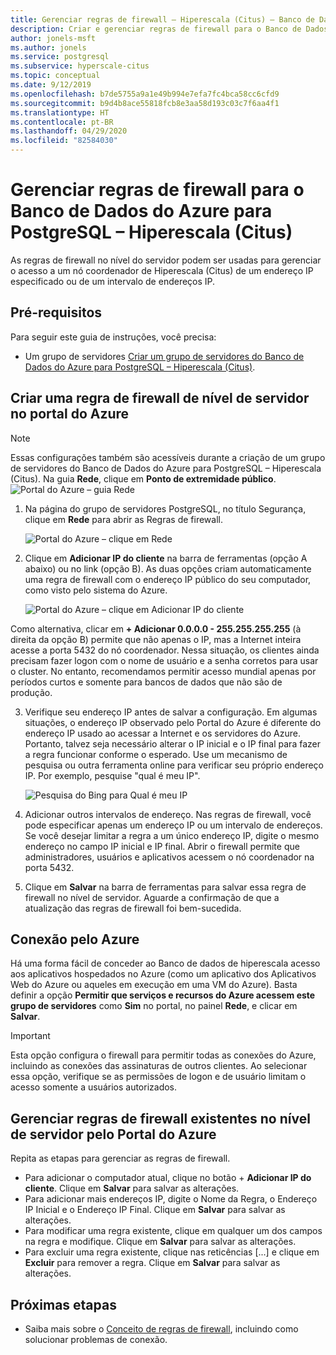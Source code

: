```yaml
---
title: Gerenciar regras de firewall – Hiperescala (Citus) – Banco de Dados do Azure para PostgreSQL
description: Criar e gerenciar regras de firewall para o Banco de Dados do Azure para PostgreSQL – Hiperescala (Citus) usando o portal do Azure
author: jonels-msft
ms.author: jonels
ms.service: postgresql
ms.subservice: hyperscale-citus
ms.topic: conceptual
ms.date: 9/12/2019
ms.openlocfilehash: b7de5755a9a1e49b994e7efa7fc4bca58cc6cfd9
ms.sourcegitcommit: b9d4b8ace55818fcb8e3aa58d193c03c7f6aa4f1
ms.translationtype: HT
ms.contentlocale: pt-BR
ms.lasthandoff: 04/29/2020
ms.locfileid: "82584030"
---
```

# <a name="manage-firewall-rules-for-azure-database-for-postgresql---hyperscale-citus"></a>Gerenciar regras de firewall para o Banco de Dados do Azure para PostgreSQL – Hiperescala (Citus)
As regras de firewall no nível do servidor podem ser usadas para gerenciar o acesso a um nó coordenador de Hiperescala (Citus) de um endereço IP especificado ou de um intervalo de endereços IP.

## <a name="prerequisites"></a>Pré-requisitos
Para seguir este guia de instruções, você precisa:
- Um grupo de servidores [Criar um grupo de servidores do Banco de Dados do Azure para PostgreSQL – Hiperescala (Citus)](quickstart-create-hyperscale-portal.md).

## <a name="create-a-server-level-firewall-rule-in-the-azure-portal"></a>Criar uma regra de firewall de nível de servidor no portal do Azure

> [!NOTE]
> Essas configurações também são acessíveis durante a criação de um grupo de servidores do Banco de Dados do Azure para PostgreSQL – Hiperescala (Citus). Na guia **Rede**, clique em **Ponto de extremidade público**.
> ![Portal do Azure – guia Rede](./media/howto-hyperscale-manage-firewall-using-portal/0-create-public-access.png)

1. Na página do grupo de servidores PostgreSQL, no título Segurança, clique em **Rede** para abrir as Regras de firewall.

   ![Portal do Azure – clique em Rede](./media/howto-hyperscale-manage-firewall-using-portal/1-connection-security.png)

2. Clique em **Adicionar IP do cliente** na barra de ferramentas (opção A abaixo) ou no link (opção B). As duas opções criam automaticamente uma regra de firewall com o endereço IP público do seu computador, como visto pelo sistema do Azure.

   ![Portal do Azure – clique em Adicionar IP do cliente](./media/howto-hyperscale-manage-firewall-using-portal/2-add-my-ip.png)

Como alternativa, clicar em **+ Adicionar 0.0.0.0 - 255.255.255.255** (à direita da opção B) permite que não apenas o IP, mas a Internet inteira acesse a porta 5432 do nó coordenador. Nessa situação, os clientes ainda precisam fazer logon com o nome de usuário e a senha corretos para usar o cluster. No entanto, recomendamos permitir acesso mundial apenas por períodos curtos e somente para bancos de dados que não são de produção.

3. Verifique seu endereço IP antes de salvar a configuração. Em algumas situações, o endereço IP observado pelo Portal do Azure é diferente do endereço IP usado ao acessar a Internet e os servidores do Azure. Portanto, talvez seja necessário alterar o IP inicial e o IP final para fazer a regra funcionar conforme o esperado.
   Use um mecanismo de pesquisa ou outra ferramenta online para verificar seu próprio endereço IP. Por exemplo, pesquise "qual é meu IP".

   ![Pesquisa do Bing para Qual é meu IP](./media/howto-hyperscale-manage-firewall-using-portal/3-what-is-my-ip.png)

4. Adicionar outros intervalos de endereço. Nas regras de firewall, você pode especificar apenas um endereço IP ou um intervalo de endereços. Se você desejar limitar a regra a um único endereço IP, digite o mesmo endereço no campo IP inicial e IP final. Abrir o firewall permite que administradores, usuários e aplicativos acessem o nó coordenador na porta 5432.

5. Clique em **Salvar** na barra de ferramentas para salvar essa regra de firewall no nível de servidor. Aguarde a confirmação de que a atualização das regras de firewall foi bem-sucedida.

## <a name="connecting-from-azure"></a>Conexão pelo Azure

Há uma forma fácil de conceder ao Banco de dados de hiperescala acesso aos aplicativos hospedados no Azure (como um aplicativo dos Aplicativos Web do Azure ou aqueles em execução em uma VM do Azure). Basta definir a opção **Permitir que serviços e recursos do Azure acessem este grupo de servidores** como **Sim** no portal, no painel **Rede**, e clicar em **Salvar**.

> [!IMPORTANT]
> Esta opção configura o firewall para permitir todas as conexões do Azure, incluindo as conexões das assinaturas de outros clientes. Ao selecionar essa opção, verifique se as permissões de logon e de usuário limitam o acesso somente a usuários autorizados.

## <a name="manage-existing-server-level-firewall-rules-through-the-azure-portal"></a>Gerenciar regras de firewall existentes no nível de servidor pelo Portal do Azure
Repita as etapas para gerenciar as regras de firewall.
* Para adicionar o computador atual, clique no botão + **Adicionar IP do cliente**. Clique em **Salvar** para salvar as alterações.
* Para adicionar mais endereços IP, digite o Nome da Regra, o Endereço IP Inicial e o Endereço IP Final. Clique em **Salvar** para salvar as alterações.
* Para modificar uma regra existente, clique em qualquer um dos campos na regra e modifique. Clique em **Salvar** para salvar as alterações.
* Para excluir uma regra existente, clique nas reticências [...] e clique em **Excluir** para remover a regra. Clique em **Salvar** para salvar as alterações.

## <a name="next-steps"></a>Próximas etapas
- Saiba mais sobre o [Conceito de regras de firewall](concepts-hyperscale-firewall-rules.md), incluindo como solucionar problemas de conexão.
